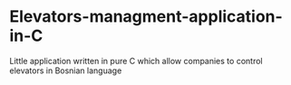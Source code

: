 # Elevators-managment-application-in-C
Little application written in pure C which allow companies to control elevators in Bosnian language
